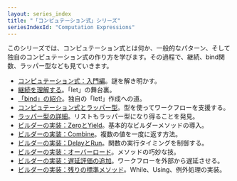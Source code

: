```yaml
---
layout: series_index
title: "「コンピュテーション式」シリーズ"
seriesIndexId: "Computation Expressions"
---
```


このシリーズでは、コンピュテーション式とは何か、一般的なパターン、そして独自のコンピュテーション式の作り方を学びます。その過程で、継続、bind関数、ラッパー型なども見ていきます。




* [コンピュテーション式：入門編](../posts/computation-expressions-intro.md)。謎を解き明かす。
* [継続を理解する](../posts/computation-expressions-continuations.md)。「let」の舞台裏。
* [「bind」の紹介](../posts/computation-expressions-bind.md)。独自の「let!」作成への道。
* [コンピュテーション式とラッパー型](../posts/computation-expressions-wrapper-types.md)。型を使ってワークフローを支援する。
* [ラッパー型の詳細](../posts/computation-expressions-wrapper-types-part2.md)。リストもラッパー型になり得ることを発見。
* [ビルダーの実装：ZeroとYield](../posts/computation-expressions-builder-part1.md)。基本的なビルダーメソッドの導入。
* [ビルダーの実装：Combine](../posts/computation-expressions-builder-part2.md)。複数の値を一度に返す方法。
* [ビルダーの実装：DelayとRun](../posts/computation-expressions-builder-part3.md)。関数の実行タイミングを制御する。
* [ビルダーの実装：オーバーロード](../posts/computation-expressions-builder-part4.md)。メソッドの巧妙な技。
* [ビルダーの実装：遅延評価の追加](../posts/computation-expressions-builder-part5.md)。ワークフローを外部から遅延させる。
* [ビルダーの実装：残りの標準メソッド](../posts/computation-expressions-builder-part6.md)。While、Using、例外処理の実装。
